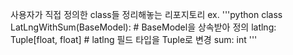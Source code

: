사용자가 직접 정의한 class들 정리해놓는 리포지토리
ex.
'''python
class LatLngWithSum(BaseModel):  # BaseModel을 상속받아 정의
    latlng: Tuple[float, float]  # latlng 필드 타입을 Tuple로 변경
    sum: int
'''